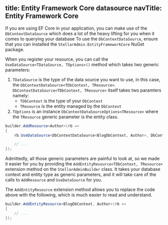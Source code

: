 title: Entity Framework Core datasource
navTitle: Entity Framework Core
---

If you are using EF Core in your application, you can make use of the `DbContextDataSource` which does a lot of the heavy lifting for you when it comes to querying your database
To use the `DbContextDataSource`, ensure that you can installed the `StellarAdmin.EntityFrameworkCore` NuGet package. 

When you register your resource, you can call the `UseDataSource<TDataSource, TOptions>()` method which takes two generic parameters:

1. `TDataSource` is the type of the data source you want to use, in this case, the `DbContextDataSource<TDbContext, TResource>`. `DbContextDataSource<TDbContext, TResource>` itself takes two paramters namely:
    - `TDbContext` is the type of your `DbContext`
    - `TResource` is the entity managed by the `DbContext` 
2. `TOptions` is an instance `DbContextDataSourceOptions<TResource>` where the `TResource` generic parameter is the entity class.

```cs
builder.AddResource<Author>(rb =>
{
    rb.UseDataSource<DbContextDataSource<BlogDbContext, Author>, DbContextDataSourceOptions<Author>>();

    // ...
});
```

Admittedly, all those generic parameters are painful to look at, so we made it easier for you by providing the `AddEntityResource<TDbContext, TResource>` extension method on the `StellarAdminBuilder` class. It takes your database context and entity type as generic parameters, and it will take care of the calls to `AddResource` and `UseDataSource` for you.

The `AddEntityResource` extension method allows you to replace the code above with the following, which is much easier to read and understand.

```cs
builder.AddEntityResource<BlogDbContext, Author>(rb =>
{
    // ...
});
```
